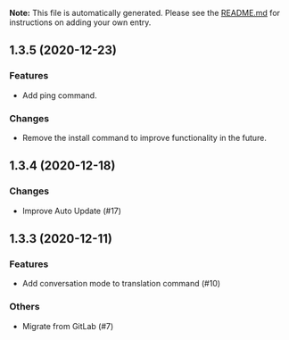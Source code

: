 **Note:** This file is automatically generated. Please see the [README.md](changelogs/README.md) for instructions on adding your own entry.

## 1.3.5 (2020-12-23)
### Features
* Add ping command.


### Changes
* Remove the install command to improve functionality in the future.


## 1.3.4 (2020-12-18)
### Changes
* Improve Auto Update (#17)


## 1.3.3 (2020-12-11)
### Features
* Add conversation mode to translation command (#10)


### Others
* Migrate from GitLab (#7)

